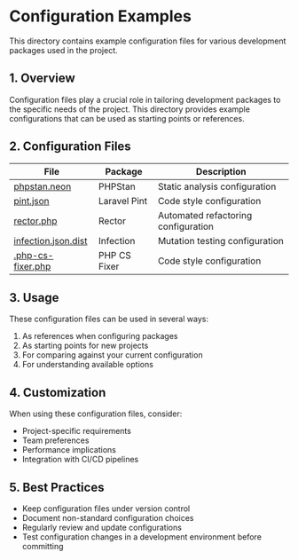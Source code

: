 # Configuration Examples

This directory contains example configuration files for various development packages used in the project.

## 1. Overview

Configuration files play a crucial role in tailoring development packages to the specific needs of the project. This directory provides example configurations that can be used as starting points or references.

## 2. Configuration Files

| File | Package | Description |
|------|---------|-------------|
| [phpstan.neon](phpstan.neon) | PHPStan | Static analysis configuration |
| [pint.json](pint.json) | Laravel Pint | Code style configuration |
| [rector.php](rector.php) | Rector | Automated refactoring configuration |
| [infection.json.dist](infection.json.dist) | Infection | Mutation testing configuration |
| [.php-cs-fixer.php](.php-cs-fixer.php) | PHP CS Fixer | Code style configuration |

## 3. Usage

These configuration files can be used in several ways:

1. As references when configuring packages
2. As starting points for new projects
3. For comparing against your current configuration
4. For understanding available options

## 4. Customization

When using these configuration files, consider:

- Project-specific requirements
- Team preferences
- Performance implications
- Integration with CI/CD pipelines

## 5. Best Practices

- Keep configuration files under version control
- Document non-standard configuration choices
- Regularly review and update configurations
- Test configuration changes in a development environment before committing
